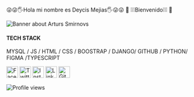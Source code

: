 😜😜🖐Hola mi nombre es Deycis Mejias🖐😜😜
         👀 ❕❕❕Bienvenido❕❕❕ 👀



<img src="https://raw.githubusercontent.com/deymeji/deymeji/master/banner.png" alt="Banner about Arturs Smirnovs">


#### TECH STACK

MYSQL / JS / HTML / CSS / BOOSTRAP / DJANGO/ GITHUB / PYTHON/ FIGMA /TYPESCRIPT


<a href="https://www.facebook.com/dey.mejias" target="_blank"><img src="https://raw.githubusercontent.com/deymeji/deymeji/master/fb.png" alt="Facebook" width="30"></a>
<a href="https://twitter.com/deycis1" target="_blank"><img src="https://raw.githubusercontent.com/deymeji/deymeji/master/tw.png" alt="Twitter" width="30"></a>
<a href="https://www.instagram.com/deicydavid/" target="_blank"><img src="https://raw.githubusercontent.com/deymeji/deymeji/master/ig.png" alt="Instagram" width="30"></a>
<a href="https://www.linkedin.com/in/art%C5%ABrs-smirnovs-b6399275/" target="_blank"><img src="https://raw.githubusercontent.com/deymeji/deymeji/master/in.png" alt="LinkedIn" width="30"></a>
<a href="https://github.com/deymeji" target="_blank"><img src="https://raw.githubusercontent.com/deymeji/deymeji/master/git.png" alt="GitHub" width="30"></a>


![Profile views](https://gpvc.arturio.dev/arturssmirnovs?v=3)
